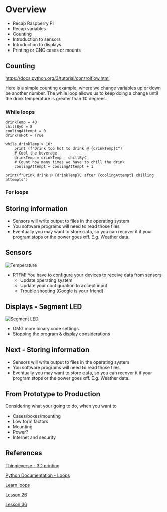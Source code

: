 # Overview

- Recap Raspberry PI
- Recap variables
- Counting
- Introduction to sensors
- Introduction to displays
- Printing or CNC cases or mounts

## Counting

https://docs.python.org/3/tutorial/controlflow.html

Here is a simple counting example, where we change variables up or down be another number. The while loop allows us to keep doing a change until the drink temperature is greater than 10 degrees.

### While loops

    drinkTemp = 40
    chillByC = 8
    coolingAttempt = 0
    drinkToHot = True

    while drinkTemp > 10:
        print (f"Drink too hot to drink @ {drinkTemp}C")
        # Cool the beverage
        drinkTemp = drinkTemp - chillByC
        # Count how many times we have to chill the drink
        coolingAttempt = coolingAttempt + 1

    print(f"Drink drink @ {drinkTemp}C after {coolingAttempt} chilling attempts")

### For loops


## Storing information

- Sensors will write output to files in the operating system
- You software programs will need to read those files
- Eventually you may want to store data, so you can recover it if your program stops or the power goes off. E.g. Weather data.

## Sensors
 
![Temperature](https://www.adeept.com/u_file/1706/products/30/0a78aa60da.jpg)

- RTFM! You have to configure your devices to receive data from sensors
  - Update operating system
  - Update your configuration to accept input
  - Trouble shooting (Google is your friend)

## Displays - Segment LED

![Segment LED](https://www.adeept.com/u_file/1706/products/30/94639c552d.jpg)

- OMG more binary code settings
- Stopping the program & display considerations


## Next - Storing information

- Sensors will write output to files in the operating system
- You software programs will need to read those files
- Eventually you may want to store data, so you can recover it if your program stops or the power goes off. E.g. Weather data.

## From Prototype to Production

Considering what your going to do, when you want to 

- Cases/boxes/mounting
- Low form factors
- Mounting
- Power?
- Internet and security

## References

[Thingieverse - 3D printing ](https://www.thingiverse.com/)

[Python Documentation - Loops](https://docs.python.org/3/tutorial/controlflow.html)

[Learn loops](https://www.learnpython.org/en/Loops)

[Lesson 26]()

[Lesson 36]()
